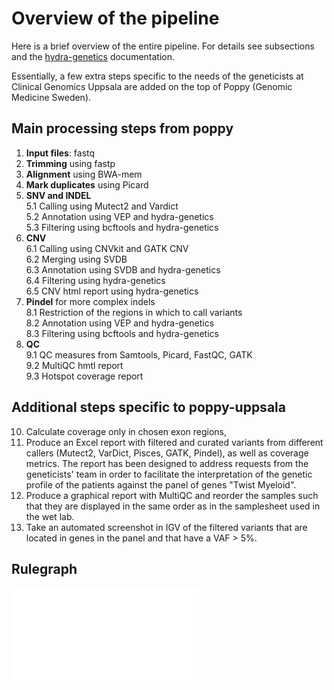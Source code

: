 # Overview of the pipeline
Here is a brief overview of the entire pipeline. For details see subsections and the [hydra-genetics](https://github.com/hydra-genetics/hydra-genetics) documentation.

Essentially, a few extra steps specific to the needs of the geneticists at Clinical Genomics Uppsala are added
on the top of Poppy (Genomic Medicine Sweden).


## Main processing steps from poppy
1. **Input files**: fastq
2. **Trimming** using fastp
3. **Alignment** using BWA-mem
4. **Mark duplicates** using Picard
5. **SNV and INDEL**  
  5.1 Calling using Mutect2 and Vardict  
  5.2 Annotation using VEP and hydra-genetics  
  5.3 Filtering using bcftools and hydra-genetics  
6. **CNV**  
  6.1 Calling using CNVkit and GATK CNV  
  6.2 Merging using SVDB  
  6.3 Annotation using SVDB and hydra-genetics  
  6.4 Filtering using hydra-genetics  
  6.5 CNV html report using hydra-genetics
7. **Pindel** for more complex indels  
  8.1 Restriction of the regions in which to call variants  
  8.2 Annotation using VEP and hydra-genetics  
  8.3 Filtering using bcftools and hydra-genetics  
9. **QC**  
  9.1 QC measures from Samtools, Picard, FastQC, GATK  
  9.2 MultiQC hmtl report  
  9.3 Hotspot coverage report  

## Additional steps specific to poppy-uppsala
10. Calculate coverage only in chosen exon regions,
11. Produce an Excel report with filtered and curated variants from different callers (Mutect2, VarDict, Pisces, GATK, Pindel), 
as well as coverage metrics. The report has been designed to address requests from the geneticists' team 
in order to facilitate the interpretation of the genetic profile of the patients against the panel of genes "Twist Myeloid".
12. Produce a graphical report with MultiQC and reorder the samples such that they are displayed in the same order 
as in the samplesheet used in the wet lab.
13. Take an automated screenshot in IGV of the filtered variants that are located in genes in the panel and that have a VAF > 5%.

## Rulegraph
![rule_graph_reference](images/rulegraph.pdf)
